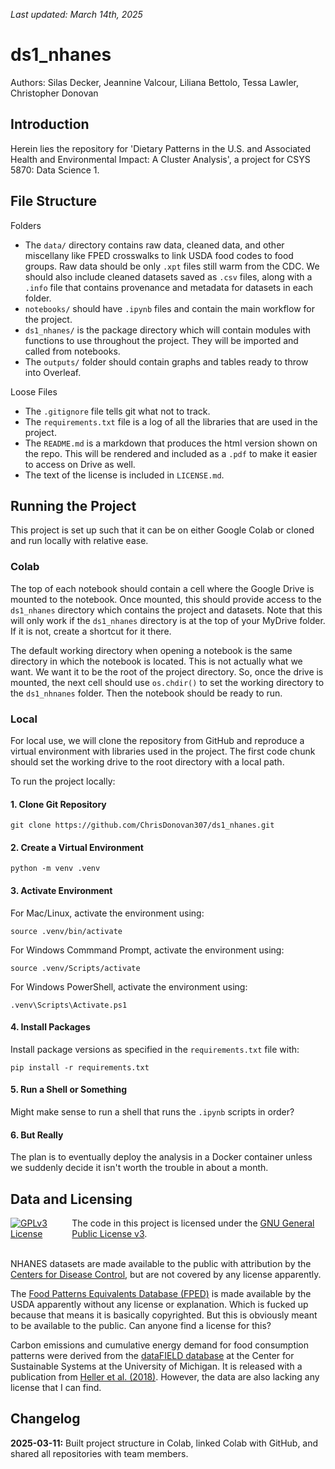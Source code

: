 _Last updated: March 14th, 2025_

# ds1_nhanes

Authors: Silas Decker, Jeannine Valcour, Liliana Bettolo, Tessa Lawler, Christopher Donovan

## Introduction

Herein lies the repository for 'Dietary Patterns in the U.S. and Associated Health and
Environmental Impact: A Cluster Analysis', a project for CSYS 5870: Data Science 1. 

## File Structure

Folders

- The `data/` directory contains raw data, cleaned data, and other miscellany like FPED crosswalks to link USDA food codes to food groups. Raw data should be only `.xpt` files still warm from the CDC. We should also include cleaned datasets saved as `.csv` files, along with a `.info` file that contains provenance and metadata for datasets in each folder. 
- `notebooks/` should have `.ipynb` files and contain the main workflow for the project. 
- `ds1_nhanes/` is the package directory which will contain modules with functions to use throughout the project. They will be imported and called from notebooks.
- The `outputs/` folder should contain graphs and tables ready to throw into Overleaf. 

Loose Files

- The `.gitignore` file tells git what not to track.
- The `requirements.txt` file is a log of all the libraries that are used in the project. 
- The `README.md` is a markdown that produces the html version shown on the repo. This will be rendered and included as a `.pdf` to make it easier to access on Drive as well.
- The text of the license is included in `LICENSE.md`. 

## Running the Project

This project is set up such that it can be on either Google Colab or cloned and run locally with relative ease.

### Colab

The top of each notebook should contain a cell where the Google Drive is mounted to the notebook. Once mounted, this should provide access to the `ds1_nhanes` directory which contains the project and datasets. Note that this will only work if the `ds1_nhanes` directory is at the top of your MyDrive folder. If it is not, create a shortcut for it there. 

The default working directory when opening a notebook is the same directory in which the notebook is located. This is not actually what we want. We want it to be the root of the project directory. So, once the drive is mounted, the next cell should use `os.chdir()` to set the working directory to the `ds1_nhnanes` folder. Then the notebook should be ready to run.

### Local

For local use, we will clone the repository from GitHub and reproduce a virtual environment with libraries used in the project. The first code chunk should set the working drive to the root directory with a local path.

To run the project locally:

#### 1. Clone Git Repository

```
git clone https://github.com/ChrisDonovan307/ds1_nhanes.git
```

#### 2. Create a Virtual Environment

```
python -m venv .venv
```

#### 3. Activate Environment

For Mac/Linux, activate the environment using:

```
source .venv/bin/activate
```

For Windows Commmand Prompt, activate the environment using:

```
source .venv/Scripts/activate
```

For Windows PowerShell, activate the environment using:

```
.venv\Scripts\Activate.ps1
```

#### 4. Install Packages

Install package versions as specified in the `requirements.txt` file with:

```
pip install -r requirements.txt
```

#### 5. Run a Shell or Something

Might make sense to run a shell that runs the `.ipynb` scripts in order?

#### 6. But Really

The plan is to eventually deploy the analysis in a Docker container unless we suddenly decide it isn't worth the trouble in about a month. 

## Data and Licensing

<div style="display: flex; align-items: center;">
  <a rel="license" href="https://www.gnu.org/licenses/gpl-3.0.en.html#license-text">
    <img alt="GPLv3 License" style="border-width:0; margin-right: 10px;" src="https://www.gnu.org/graphics/gplv3-or-later-sm.png" />
  </a>
  <span>
    The code in this project is licensed under the 
    <a rel="license" href="https://www.gnu.org/licenses/gpl-3.0.en.html#license-text">GNU General Public License v3</a>.
  </span>
</div>
<br>

NHANES datasets are made available to the public with attribution by the [Centers for Disease Control](https://wwwn.cdc.gov/nchs/nhanes/Default.aspx), but are not covered by any license apparently.

The [Food Patterns Equivalents Database (FPED)](https://www.ars.usda.gov/northeast-area/beltsville-md-bhnrc/beltsville-human-nutrition-research-center/food-surveys-research-group/docs/fndds-download-databases/) is made available by the USDA apparently without any license or explanation. Which is fucked up because that means it is basically copyrighted. But this is obviously meant to be available to the public. Can anyone find a license for this?

Carbon emissions and cumulative energy demand for food consumption patterns were derived from the [dataFIELD database](https://css.umich.edu/page/datafield) at the Center for Sustainable Systems at the University of Michigan. It is released with a publication from [Heller et al. (2018)](https://iopscience.iop.org/article/10.1088/1748-9326/aab0ac#erlaab0acfn2). However, the data are also lacking any license that I can find. 

## Changelog

**2025-03-11:** Built project structure in Colab, linked Colab with GitHub, and shared all repositories with team members.